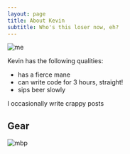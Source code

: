 ```yaml
---
layout: page
title: About Kevin
subtitle: Who's this loser now, eh?
---
```


![me](https://scontent.fmnl4-5.fna.fbcdn.net/v/t31.0-8/19702605_1507040482649637_6153317167569135060_o.jpg?_nc_eui2=v1%3AAeEfDGlo20sNb9fPAQKir26GMZGWvAJ9bIvtIdHFmMepeA_9PdLeufGmUMrCmXogGD4aUoLvqM7KkOUTM9O18eEWGtiLvdgKj0Bdpmx1OAk3aA&oh=051b91462d383362838a6f9383016306&oe=59C66E62)

Kevin has the following qualities:

- has a fierce mane
- can write code for 3 hours, straight!
- sips beer slowly

I occasionally write crappy posts

## Gear

![mbp](http://i.imgur.com/F8QsqDL.png)
